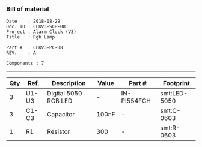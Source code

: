 ### Bill of material ###

```
Date    : 2018-08-29
Doc. ID : CLKV3-SCH-08
Project : Alarm Clock (V3)
Title   : Rgb Lamp

Part #  : CLKV3-PC-08
REV.    : A

Components : 7
```

------------------------------------------------------------------------------------------------------------------------


| Qty | Ref.  | Description          | Value | Part #      | Footprint    |
|-----|-------|----------------------|-------|-------------|--------------|
| 3   | U1-U3 | Digital 5050 RGB LED | -     | IN-PI554FCH | smt:LED-5050 |
| 3   | C1-C3 | Capacitor            | 100nF | -           | smt:C-0603   |
| 1   | R1    | Resistor             | 300   | -           | smt:R-0603   |
